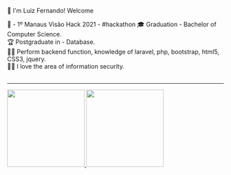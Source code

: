 :vulcan_salute: I'm Luiz Fernando! Welcome

:medal_sports: - 1º Manaus Visão Hack 2021 - #hackathon
:mortar_board: Graduation - Bachelor of Computer Science.<br>
:trophy: Postgraduate in - Database. <br>
:man_technologist: Perform backend function, knowledge of laravel, php, bootstrap, html5, CSS3, jquery. <br>
:pirate_flag: I love the area of information security.<br>
<br><hr>

 <div>
  <a href="https://github.com/Fernandopinage">
  <img height="180em" src="https://github-readme-stats.vercel.app/api?username=Fernandopinage&show_icons=true&theme=dark&include_all_commits=true&count_private=true"/>
  <img height="180em" src="https://github-readme-stats.vercel.app/api/top-langs/?username=Fernandopinage&layout=compact&langs_count=16&theme=dark"/>
</div>
